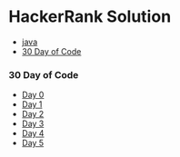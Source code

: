 # HackerRank Solution
- [java](https://github.com/Ashvin0740/HackerRank-Solution/tree/master/java)<br>
- [30 Day of Code](https://github.com/Ashvin0740/HackerRank-Solution/blob/master/README.md#30-day-of-code)

### 30 Day of Code

- [Day 0](https://github.com/Ashvin0740/HackerRank-Solution/blob/master/30%20day%20of%20code/Solution.java) <br>
- [Day 1](https://github.com/Ashvin0740/HackerRank-Solution/blob/master/30%20day%20of%20code/DataType.java)<br>
- [Day 2](https://github.com/Ashvin0740/HackerRank-Solution/blob/master/30%20day%20of%20code/Operator.java)<br>
- [Day 3](https://github.com/Ashvin0740/HackerRank-Solution/blob/master/30%20day%20of%20code/ConditionalStatements.java)<br>
- [Day 4](https://github.com/Ashvin0740/HackerRank-Solution/blob/master/30%20day%20of%20code/Person.java)<br>
- [Day 5](https://github.com/Ashvin0740/HackerRank-Solution/blob/master/30%20day%20of%20code/MultiplicationTable.java)<br>





